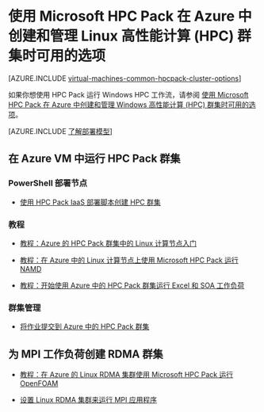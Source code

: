 <properties
 pageTitle="云中的 Linux HPC Pack 群集选项 | Azure"
 description="了解使用 Microsoft HPC Pack 在 Azure 云中创建和管理 Linux 高性能计算 (HPC) 群集时可用的选项。"
 services="virtual-machines,cloud-services"
 documentationCenter=""
 authors="dlepow"
 manager="timlt"
 editor=""
 tags="azure-resource-manager,azure-service-management,hpc-pack"/>
<tags
	ms.service="virtual-machines-linux"
 	ms.date="02/04/2016"
	wacn.date="03/28/2016"/>

# 使用 Microsoft HPC Pack 在 Azure 中创建和管理 Linux 高性能计算 (HPC) 群集时可用的选项

[AZURE.INCLUDE [virtual-machines-common-hpcpack-cluster-options](../includes/virtual-machines-common-hpcpack-cluster-options.md)]

如果你想使用 HPC Pack 运行 Windows HPC 工作流，请参阅 [使用 Microsoft HPC Pack 在 Azure 中创建和管理 Windows 高性能计算 (HPC) 群集时可用的选项](/documentation/articles/virtual-machines-windows-hpcpack-cluster-options)。

[AZURE.INCLUDE [了解部署模型](../includes/learn-about-deployment-models-both-include.md)]

## 在 Azure VM 中运行 HPC Pack 群集

### PowerShell 部署节点

* [使用 HPC Pack IaaS 部署脚本创建 HPC 群集](/documentation/articles/virtual-machines-linux-classic-hpcpack-cluster-powershell-script)

### 教程

* [教程：Azure 的 HPC Pack 群集中的 Linux 计算节点入门](/documentation/articles/virtual-machines-linux-classic-hpcpack-cluster)

* [教程：在 Azure 中的 Linux 计算节点上使用 Microsoft HPC Pack 运行 NAMD](/documentation/articles/virtual-machines-linux-classic-hpcpack-cluster-namd)

* [教程：开始使用 Azure 中的 HPC Pack 群集运行 Excel 和 SOA 工作负荷](/documentation/articles/virtual-machines-linux-classic-hpcpack-cluster-openfoam)


### 群集管理

* [将作业提交到 Azure 中的 HPC Pack 群集](/documentation/articles/virtual-machines-windows-hpcpack-cluster-submit-jobs)


## 为 MPI 工作负荷创建 RDMA 群集

* [教程：在 Azure 的 Linux RDMA 集群使用 Microsoft HPC Pack 运行 OpenFOAM](/documentation/articles/virtual-machines-linux-classic-hpcpack-cluster-openfoam)

* [设置 Linux RDMA 集群来运行 MPI 应用程序](/documentation/articles/virtual-machines-linux-classic-rdma-cluster)

<!---HONumber=Mooncake_1207_2015-->